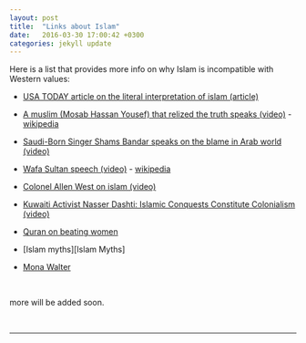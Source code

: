 ```yaml
---
layout: post
title:  "Links about Islam"
date:   2016-03-30 17:00:42 +0300
categories: jekyll update
---
```

Here is a list that provides more info on why Islam is incompatible with Western values:

* [USA TODAY article on the literal interpretation of islam (article)][usatoday]

* [A muslim (Mosab Hassan Yousef) that relized the truth speaks (video)][Yousef-Interviews] - [wikipedia][Yousef]

* [Saudi-Born Singer Shams Bandar speaks on the blame in Arab world (video)][Bandar]

* [Wafa Sultan speech (video)][Wafa] - [wikipedia][Wafa-wiki]

* [Colonel Allen West on islam (video)][Allen-West]

* [Kuwaiti Activist Nasser Dashti: Islamic Conquests Constitute Colonialism (video)][Nasser Dashti]

* [Quran on beating women][WomenBeating]

* [Islam myths][Islam Myths]

* [Mona Walter][Mona Walter] 


<br>

more will be added soon.

<br>

***

<br>


[usatoday]: http://www.usatoday.com/story/opinion/2016/03/22/radicalization-isil-islam-sacred-texts-literal-interpretation-column/81808560/
[Yousef]: https://en.wikipedia.org/wiki/Mosab_Hassan_Yousef
[Yousef-Interviews]: https://www.youtube.com/watch?v=Kvfn-RwTHbE
[Bandar]: https://www.youtube.com/watch?v=EfWqM1hMTho
[Wafa]: https://www.youtube.com/watch?v=-mK4r7gegw0
[Wafa-wiki]: https://en.wikipedia.org/wiki/Wafa_Sultan
[Allen-West]: https://www.youtube.com/watch?v=TkGQmCZjJ0k
[Nasser Dashti]:https://www.youtube.com/watch?v=S0B7kwCQdP4
[WomenBeating]:http://quran.com/4/34
[Mona Walter]:https://www.youtube.com/watch?v=d4Q8bImiPCM
